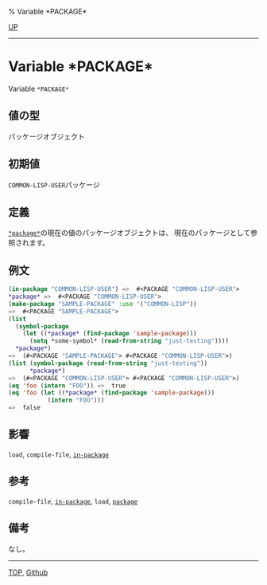 % Variable \*PACKAGE\*

[UP](11.2.html)  

---

# Variable **\*PACKAGE\***


Variable `*PACKAGE*`


## 値の型

パッケージオブジェクト


## 初期値

`COMMON-LISP-USER`パッケージ


## 定義

[`*package*`](11.2.package-variable.html)の現在の値のパッケージオブジェクトは、
現在のパッケージとして参照されます。


## 例文

```lisp
(in-package "COMMON-LISP-USER") =>  #<PACKAGE "COMMON-LISP-USER">
*package* =>  #<PACKAGE "COMMON-LISP-USER">
(make-package "SAMPLE-PACKAGE" :use '("COMMON-LISP"))
=>  #<PACKAGE "SAMPLE-PACKAGE">
(list 
  (symbol-package
    (let ((*package* (find-package 'sample-package)))
      (setq *some-symbol* (read-from-string "just-testing"))))
  *package*)
=>  (#<PACKAGE "SAMPLE-PACKAGE"> #<PACKAGE "COMMON-LISP-USER">)
(list (symbol-package (read-from-string "just-testing"))
      *package*)
=>  (#<PACKAGE "COMMON-LISP-USER"> #<PACKAGE "COMMON-LISP-USER">)
(eq 'foo (intern "FOO")) =>  true
(eq 'foo (let ((*package* (find-package 'sample-package)))
           (intern "FOO")))
=>  false
```


## 影響

`load`,
`compile-file`,
[`in-package`](11.2.in-package.html)


## 参考

`compile-file`,
[`in-package`](11.2.in-package.html),
`load`,
[`package`](11.2.package.html)


## 備考

なし。


---
[TOP](index.html),  [Github](https://github.com/nptcl/npt-japanese)

